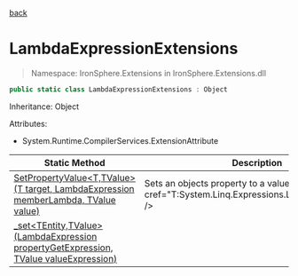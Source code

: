 ﻿[back](/IronSphere.Extensions/types)

# LambdaExpressionExtensions

> Namespace: IronSphere.Extensions in  IronSphere.Extensions.dll



```csharp
public static class LambdaExpressionExtensions : Object
```
Inheritance: Object



Attributes:
        
* System.Runtime.CompilerServices.ExtensionAttribute




| Static Method | Description |
| --- | --- |
| [SetPropertyValue&lt;T,TValue&gt;(T target, LambdaExpression memberLambda, TValue value)](LambdaExpressionExtensions.SetPropertyValue-T,TValue-(T,LambdaExpression,TValue)) | Sets an objects property to a value by using &lt;see cref=&quot;T:System.Linq.Expressions.LambdaExpression&quot; /&gt; |
| [_set&lt;TEntity,TValue&gt;(LambdaExpression propertyGetExpression, TValue valueExpression)](LambdaExpressionExtensions._set-TEntity,TValue-(LambdaExpression,TValue)) |  |
